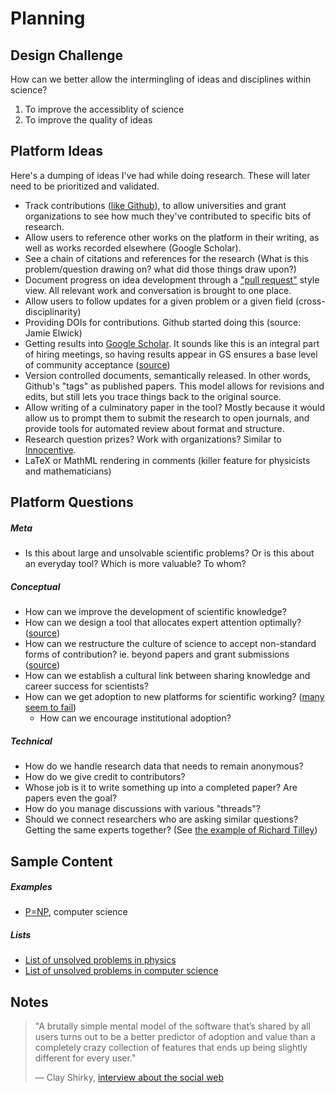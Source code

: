 # Planning

## Design Challenge

How can we better allow the intermingling of ideas and disciplines within science?

1. To improve the accessiblity of science
2. To improve the quality of ideas

## Platform Ideas

Here's a dumping of ideas I've had while doing research. These will later need to be prioritized and validated.

* Track contributions ([like Github](https://github.com/sindresorhus/xo/graphs/contributors)), to allow universities and grant organizations to see how much they've contributed to specific bits of research.
* Allow users to reference other works on the platform in their writing, as well as works recorded elsewhere (Google Scholar).
* See a chain of citations and references for the research (What is this problem/question drawing on? what did those things draw upon?)
* Document progress on idea development through a ["pull request"](https://github.com/sindresorhus/xo/pull/32) style view. All relevant work and conversation is brought to one place.
* Allow users to follow updates for a given problem or a given field (cross-disciplinarity)
* Providing DOIs for contributions. Github started doing this (source: Jamie Elwick)
* Getting results into [Google Scholar](https://scholar.google.com). It sounds like this is an integral part of hiring meetings, so having results appear in GS ensures a base level of community acceptance ([source](https://youtu.be/Kf2qO0plUKs?t=42m20s))
* Version controlled documents, semantically released. In other words, Github's "tags" as published papers. This model allows for revisions and edits, but still lets you trace things back to the original source.
* Allow writing of a culminatory paper in the tool? Mostly because it would allow us to prompt them to submit the research to open journals, and provide tools for automated review about format and structure.
* Research question prizes? Work with organizations? Similar to [Innocentive](http://www.innocentive.com).
* LaTeX or MathML rendering in comments (killer feature for physicists and mathematicians)

## Platform Questions

##### Meta

* Is this about large and unsolvable scientific problems? Or is this about an everyday tool? Which is more valuable? To whom?

##### Conceptual

* How can we improve the development of scientific knowledge?
* How can we design a tool that allocates expert attention optimally? ([source](https://youtu.be/Kf2qO0plUKs?t=12m12s))
* How can we restructure the culture of science to accept non-standard forms of contribution? ie. beyond papers and grant submissions ([source]())
* How can we establish a cultural link between sharing knowledge and career success for scientists?
* How can we get adoption to new platforms for scientific working? ([many seem to fail](https://youtu.be/Kf2qO0plUKs?t=18m30s))
  * How can we encourage institutional adoption?

##### Technical

* How do we handle research data that needs to remain anonymous?
* How do we give credit to contributors?
* Whose job is it to write something up into a completed paper? Are papers even the goal?
* How do you manage discussions with various "threads"?
* Should we connect researchers who are asking similar questions? Getting the same experts together? (See [the example of Richard Tilley](http://sciencelearn.org.nz/Contexts/Nanoscience/Sci-Media/Video/Scientists-working-together))


## Sample Content

##### Examples

* [P=NP](https://en.wikipedia.org/wiki/P_versus_NP_problem), computer science


##### Lists

* [List of unsolved problems in physics](https://en.wikipedia.org/wiki/List_of_unsolved_problems_in_physics)
* [List of unsolved problems in computer science](https://en.wikipedia.org/wiki/List_of_unsolved_problems_in_computer_science)

## Notes

> "A brutally simple mental model of the software that’s shared by all users turns out to be a better predictor of adoption and value than a completely crazy collection of features that ends up being slightly different for every user."
>
> — Clay Shirky, [interview about the social web](http://blogs.wsj.com/buzzwatch/2008/05/05/wisdom-on-crowds-what-ceos-need-to-know-about-the-social-web/)
